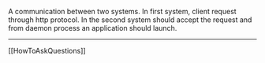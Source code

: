 A communication between two systems. 
In first system, client request through http protocol.
In the second system should accept the request and from daemon process an application should launch.

----
[[HowToAskQuestions]]